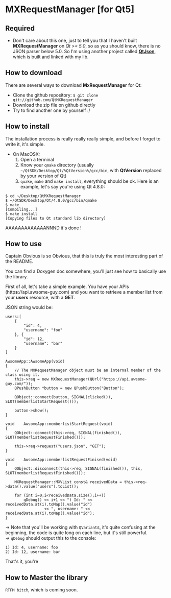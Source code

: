 MXRequestManager [for Qt5]
=========================

Required
--------
- Don't care about this one, just to tell you that I haven't built **MXRequestManager** on _Qt >= 5.0_, so as you should know, there is no JSON parser below 5.0. So I'm using another project called [**QtJson**](https://github.com/XXX), which is built and linked with my lib.

How to download
---------------
There are several ways to download **MxRequestManager** for Qt:

- Clone the github repository: `$ git clone git://github.com/QtMXRequestManager`
- Download the zip file on github directly
- Try to find another one by yourself :/

How to install
-----------
The installation process is really really really simple, and before I forget to write it, it's simple.

- On MacOSX:
	1. Open a terminal
	2. Know your `qmake` directory (usually `~/QtSDK/Desktop/Qt/%QtVersion%/gcc/bin`, with **QtVersion** replaced by your version of Qt)
	3. `quake`, `make` and `make install`, everything should be ok. Here is an example, let's say you're using Qt 4.8.0:
	
```
$ cd ~/Desktop/QtMXRequestManager
$ ~/QtSDK/Desktop/Qt/4.8.0/gcc/bin/qmake
$ make
[Compiling...]
$ make install
[Copying files to Qt standard lib directory]
```
AAAAAAAAAAAAANNND it's done !

How to use
----------
Captain Obvious is so Obvious, that this is truly the most interesting part of the README.

You can find a Doxygen doc somewhere, you'll just see how to basically use the library.

First of all, let's take a simple example. You have your APIs (http**s**://api.awsome-guy.com) and you want to retrieve a member list from your **users** resource, with a **GET**.

JSON string would be:

    users:[
    	{
    		"id": 4,
    		"username": "foo"
    	}, {
    		"id": 12,
    		"username": "bar"
    	}
    ]

```
AwsomeApp::AwsomeApp(void)
{
	// The MXRequestManager object must be an internal member of the class using it.
	this->req = new MXRequestManager(QUrl("https://api.awsome-guy.com/"));
	QPushButton	*button = new QPushButton("Button");

	QObject::connect(button, SIGNAL(clicked()), SLOT(memberlistStartRequest()));

	button->show();
}

void	AwsomeApp::memberlistStartRequest(void)
{
	QObject::connect(this->req, SIGNAL(finished()), SLOT(memberlistRequestFinished()));

	this->req->request("users.json", "GET");
}

void	AwsomeApp::memberlistRequestFinised(void)
{
	QObject::disconnect(this->req, SIGNAL(finished()), this, SLOT(memberlistRequestFinished()));

	MXRequestManager::MXVList const& receivedData = this->req->data().value("users").toList();

	for (int i=0;i<receivedData.size();i++))
		qDebug() << i+1 << ") Id: " << receivedData.at(i).toMap().value("id")
				 << ", username: " << receivedData.at(i).toMap().value("id");
}
```
-> Note that you'll be working with `QVariant`s, it's quite confusing at the beginning, the code is quite long on each line, but it's still powerful.  
-> `qDebug` should output this to the console:

```
1) Id: 4, username: foo
2) Id: 12, username: bar
```

That's it, you're 

How to Master the library
-------------------------
`RTFM bitch`, which is coming soon.